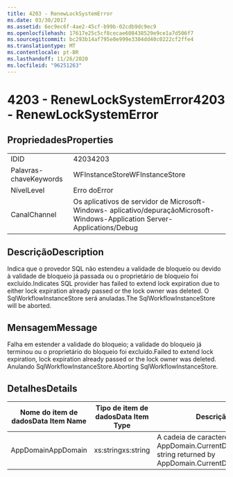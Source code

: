 ```yaml
---
title: 4203 - RenewLockSystemError
ms.date: 03/30/2017
ms.assetid: 6ec9ec6f-4ae2-45cf-b99b-02cdb9dc9ec9
ms.openlocfilehash: 17617e25c5cf8cecae608438529e9ce1a7d506f7
ms.sourcegitcommit: bc293b14af795e0e999e3304dd40c0222cf2ffe4
ms.translationtype: MT
ms.contentlocale: pt-BR
ms.lasthandoff: 11/26/2020
ms.locfileid: "96251263"
---
```

# <a name="4203---renewlocksystemerror"></a><span data-ttu-id="60e43-102">4203 - RenewLockSystemError</span><span class="sxs-lookup"><span data-stu-id="60e43-102">4203 - RenewLockSystemError</span></span>

## <a name="properties"></a><span data-ttu-id="60e43-103">Propriedades</span><span class="sxs-lookup"><span data-stu-id="60e43-103">Properties</span></span>  
  
|||  
|-|-|  
|<span data-ttu-id="60e43-104">ID</span><span class="sxs-lookup"><span data-stu-id="60e43-104">ID</span></span>|<span data-ttu-id="60e43-105">4203</span><span class="sxs-lookup"><span data-stu-id="60e43-105">4203</span></span>|  
|<span data-ttu-id="60e43-106">Palavras-chave</span><span class="sxs-lookup"><span data-stu-id="60e43-106">Keywords</span></span>|<span data-ttu-id="60e43-107">WFInstanceStore</span><span class="sxs-lookup"><span data-stu-id="60e43-107">WFInstanceStore</span></span>|  
|<span data-ttu-id="60e43-108">Nível</span><span class="sxs-lookup"><span data-stu-id="60e43-108">Level</span></span>|<span data-ttu-id="60e43-109">Erro do</span><span class="sxs-lookup"><span data-stu-id="60e43-109">Error</span></span>|  
|<span data-ttu-id="60e43-110">Canal</span><span class="sxs-lookup"><span data-stu-id="60e43-110">Channel</span></span>|<span data-ttu-id="60e43-111">Os aplicativos de servidor de Microsoft-Windows- aplicativo/depuração</span><span class="sxs-lookup"><span data-stu-id="60e43-111">Microsoft-Windows-Application Server-Applications/Debug</span></span>|  
  
## <a name="description"></a><span data-ttu-id="60e43-112">Descrição</span><span class="sxs-lookup"><span data-stu-id="60e43-112">Description</span></span>  

 <span data-ttu-id="60e43-113">Indica que o provedor SQL não estendeu a validade de bloqueio ou devido à validade de bloqueio já passada ou o proprietário de bloqueio foi excluído.</span><span class="sxs-lookup"><span data-stu-id="60e43-113">Indicates SQL provider has failed to extend lock expiration due to either lock expiration already passed or the lock owner was deleted.</span></span> <span data-ttu-id="60e43-114">O SqlWorkflowInstanceStore será anuladas.</span><span class="sxs-lookup"><span data-stu-id="60e43-114">The SqlWorkflowInstanceStore will be aborted.</span></span>  
  
## <a name="message"></a><span data-ttu-id="60e43-115">Mensagem</span><span class="sxs-lookup"><span data-stu-id="60e43-115">Message</span></span>  

 <span data-ttu-id="60e43-116">Falha em estender a validade do bloqueio; a validade do bloqueio já terminou ou o proprietário do bloqueio foi excluído.</span><span class="sxs-lookup"><span data-stu-id="60e43-116">Failed to extend lock expiration, lock expiration already passed or the lock owner was deleted.</span></span> <span data-ttu-id="60e43-117">Anulando SqlWorkflowInstanceStore.</span><span class="sxs-lookup"><span data-stu-id="60e43-117">Aborting SqlWorkflowInstanceStore.</span></span>  
  
## <a name="details"></a><span data-ttu-id="60e43-118">Detalhes</span><span class="sxs-lookup"><span data-stu-id="60e43-118">Details</span></span>  
  
|<span data-ttu-id="60e43-119">Nome do item de dados</span><span class="sxs-lookup"><span data-stu-id="60e43-119">Data Item Name</span></span>|<span data-ttu-id="60e43-120">Tipo de item de dados</span><span class="sxs-lookup"><span data-stu-id="60e43-120">Data Item Type</span></span>|<span data-ttu-id="60e43-121">Descrição</span><span class="sxs-lookup"><span data-stu-id="60e43-121">Description</span></span>|  
|--------------------|--------------------|-----------------|  
|<span data-ttu-id="60e43-122">AppDomain</span><span class="sxs-lookup"><span data-stu-id="60e43-122">AppDomain</span></span>|<span data-ttu-id="60e43-123">xs:string</span><span class="sxs-lookup"><span data-stu-id="60e43-123">xs:string</span></span>|<span data-ttu-id="60e43-124">A cadeia de caracteres retornada por AppDomain.CurrentDomain.FriendlyName.</span><span class="sxs-lookup"><span data-stu-id="60e43-124">The string returned by AppDomain.CurrentDomain.FriendlyName.</span></span>|
